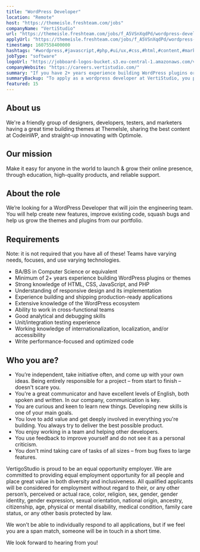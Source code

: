 ```yaml
---
title: "WordPress Developer"
location: "Remote"
host: "https://themeisle.freshteam.com/jobs"
companyName: "VertiStudio"
url: "https://themeisle.freshteam.com/jobs/f_A5VSnXqdPd/wordpress-developer-remote"
applyUrl: "https://themeisle.freshteam.com/jobs/f_A5VSnXqdPd/wordpress-developer-remote#applicant-form"
timestamp: 1607558400000
hashtags: "#wordpress,#javascript,#php,#ui/ux,#css,#html,#content,#marketing,#office,#analysis"
jobType: "software"
logoUrl: "https://jobboard-logos-bucket.s3.eu-central-1.amazonaws.com/vertistudio"
companyWebsite: "https://careers.vertistudio.com/"
summary: "If you have 2+ years experience building WordPress plugins or themes, VertiStudio is looking for someone with your skillset."
summaryBackup: "To apply as a wordpress developer at VertiStudio, you preferably need to have some knowledge of: #wordpress, #javascript, #php."
featured: 15
---
```


## About us

We're a friendly group of designers, developers, testers, and marketers having a great time building themes at ThemeIsle, sharing the best content at CodeinWP, and straight-up innovating with Optimole.

## Our mission

Make it easy for anyone in the world to launch & grow their online presence, through education, high-quality products, and reliable support.

## About the role

We’re looking for a WordPress Developer that will join the engineering team. You will help create new features, improve existing code, squash bugs and help us grow the themes and plugins from our portfolio.

## Requirements

Note: it is not required that you have all of these! Teams have varying needs, focuses, and use varying technologies.

*   BA/BS in Computer Science or equivalent
*   Minimum of 2+ years experience building WordPress plugins or themes
*   Strong knowledge of HTML, CSS, JavaScript, and PHP
*   Understanding of responsive design and its implementation
*   Experience building and shipping production-ready applications
*   Extensive knowledge of the WordPress ecosystem
*   Ability to work in cross-functional teams
*   Good analytical and debugging skills
*   Unit/integration testing experience
*   Working knowledge of internationalization, localization, and/or accessibility
*   Write performance-focused and optimized code

## Who you are?

*   You’re independent, take initiative often, and come up with your own ideas. Being entirely responsible for a project – from start to finish – doesn't scare you.
*   You're a great communicator and have excellent levels of English, both spoken and written. In our company, communication is key.
*   You are curious and keen to learn new things. Developing new skills is one of your main goals.
*   You love to add value and get deeply involved in everything you're building. You always try to deliver the best possible product.
*   You enjoy working in a team and helping other developers.
*   You use feedback to improve yourself and do not see it as a personal criticism.    
*   You don't mind taking care of tasks of all sizes – from bug fixes to large features.

VertigoStudio is proud to be an equal opportunity employer. We are committed to providing equal employment opportunity for all people and place great value in both diversity and inclusiveness. All qualified applicants will be considered for employment without regard to their, or any other person’s, perceived or actual race, color, religion, sex, gender, gender identity, gender expression, sexual orientation, national origin, ancestry, citizenship, age, physical or mental disability, medical condition, family care status, or any other basis protected by law.

We won’t be able to individually respond to all applications, but if we feel you are a span match, someone will be in touch in a short time.

We look forward to hearing from you!
